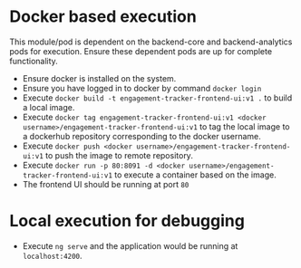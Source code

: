 # Docker based execution

This module/pod is dependent on the backend-core and backend-analytics pods for execution.
Ensure these dependent pods are up for complete functionality.

- Ensure docker is installed on the system.
- Ensure you have logged in to docker by command `docker login`
- Execute `docker build -t engagement-tracker-frontend-ui:v1 .` to build a local image.
- Execute `docker tag engagement-tracker-frontend-ui:v1 <docker username>/engagement-tracker-frontend-ui:v1` to tag the local image to a dockerhub repository corresponding to the docker username.
- Execute `docker push <docker username>/engagement-tracker-frontend-ui:v1` to push the image to remote repository.
- Execute `docker run -p 80:8091 -d <docker username>/engagement-tracker-frontend-ui:v1` to execute a container based on the image.
- The frontend UI should be running at port `80`

# Local execution for debugging

- Execute `ng serve` and the application would be running at `localhost:4200`.